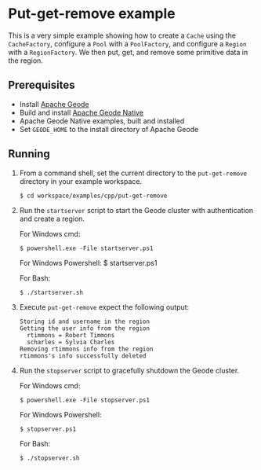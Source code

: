 # Put-get-remove example
This is a very simple example showing how to create a `Cache` using the `CacheFactory`,
configure a `Pool` with a `PoolFactory`, and configure a `Region` with a `RegionFactory`.
We then put, get, and remove some primitive data in the region.

## Prerequisites
* Install [Apache Geode](https://geode.apache.org)
* Build and install [Apache Geode Native](https://github.com/apache/geode-native)
* Apache Geode Native examples, built and installed
* Set `GEODE_HOME` to the install directory of Apache Geode

## Running
1. From a command shell, set the current directory to the `put-get-remove` directory in your example workspace.

       $ cd workspace/examples/cpp/put-get-remove

2. Run the `startserver` script to start the Geode cluster with authentication and create a region.

   For Windows cmd:

       $ powershell.exe -File startserver.ps1

   For Windows Powershell:
       $ startserver.ps1

   For Bash:

       $ ./startserver.sh

3. Execute `put-get-remove` expect the following output:

       Storing id and username in the region
       Getting the user info from the region
         rtimmons = Robert Timmons
         scharles = Sylvia Charles
       Removing rtimmons info from the region
       rtimmons's info successfully deleted

4. Run the `stopserver` script to gracefully shutdown the Geode cluster.

   For Windows cmd:

       $ powershell.exe -File stopserver.ps1

   For Windows Powershell:

       $ stopserver.ps1

   For Bash:

       $ ./stopserver.sh